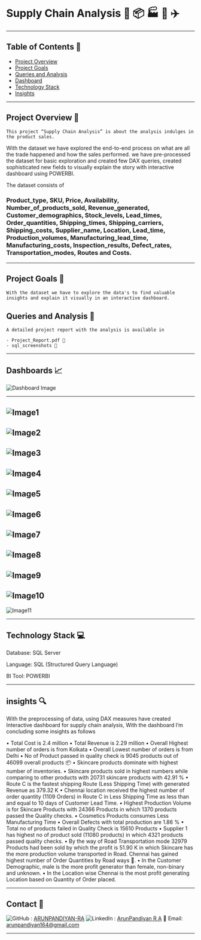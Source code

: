 # Supply Chain Analysis 🚚 📦 🏭 🚢 ✈️

---

## Table of Contents 🚪

- [Project Overview](#project-Overview-🚀)
- [Project Goals](#Project-Goals-💻)
- [Queries and Analysis](#Queries-and-Analysis-💻)
- [Dashboard](#Dashboard-💻)
- [Technology Stack](#Technology-Stack-💻)
- [Insights](#Insights-💻)

---

## Project Overview 🎯

	This project “Supply Chain Analysis” is about the analysis indulges in the product sales.
With the dataset we have explored the end-to-end process on what are all the trade happened and how the sales performed.
we have pre-processed the dataset for basic exploration and created few DAX queries, created sophisticated new fields to visually explain the story with interactive dashboard using POWERBI.

The dataset consists of 
### Product_type, SKU, Price, Availability, Number_of_products_sold, Revenue_generated, Customer_demographics, Stock_levels, Lead_times, Order_quantities, Shipping_times, Shipping_carriers, Shipping_costs, Supplier_name, Location, Lead_time, Production_volumes, Manufacturing_lead_time, Manufacturing_costs, Inspection_results, Defect_rates, Transportation_modes, Routes and Costs.

---

## Project Goals 🎯

	With the dataset we have to explore the data's to find valuable insights and explain it visually in an interactive dashboard.

## Queries and Analysis 🔎

	A detailed project report with the analysis is available in
	
	- Project_Report.pdf 📄
	- sql_screenshots 📂
	
---
	
## Dashboards 📈

![Dashboard Image](https://raw.githubusercontent.com/ARUNPANDIYAN-RA/PowerBI-Projects/master/Supply_Chain_Analysis/powerbi_screenshots/dash_scr_shot.png)

---

![Image1](https://raw.githubusercontent.com/ARUNPANDIYAN-RA/PowerBI-Projects/master/Supply_Chain_Analysis/powerbi_screenshots/1.png)	
---
![Image2](https://raw.githubusercontent.com/ARUNPANDIYAN-RA/PowerBI-Projects/master/Supply_Chain_Analysis/powerbi_screenshots/2.png)
---
![Image3](https://raw.githubusercontent.com/ARUNPANDIYAN-RA/PowerBI-Projects/master/Supply_Chain_Analysis/powerbi_screenshots/3.png)
---
![Image4](https://raw.githubusercontent.com/ARUNPANDIYAN-RA/PowerBI-Projects/master/Supply_Chain_Analysis/powerbi_screenshots/4.png)
---
![Image5](https://raw.githubusercontent.com/ARUNPANDIYAN-RA/PowerBI-Projects/master/Supply_Chain_Analysis/powerbi_screenshots/5.png)
---
![Image6](https://raw.githubusercontent.com/ARUNPANDIYAN-RA/PowerBI-Projects/master/Supply_Chain_Analysis/powerbi_screenshots/6.png)
---
![Image7](https://raw.githubusercontent.com/ARUNPANDIYAN-RA/PowerBI-Projects/master/Supply_Chain_Analysis/powerbi_screenshots/7.png)
---
![Image8](https://raw.githubusercontent.com/ARUNPANDIYAN-RA/PowerBI-Projects/master/Supply_Chain_Analysis/powerbi_screenshots/8.png)
---
![Image9](https://raw.githubusercontent.com/ARUNPANDIYAN-RA/PowerBI-Projects/master/Supply_Chain_Analysis/powerbi_screenshots/9.png)
---
![Image10](https://raw.githubusercontent.com/ARUNPANDIYAN-RA/PowerBI-Projects/master/Supply_Chain_Analysis/powerbi_screenshots/10.png)
---
![Image11](https://raw.githubusercontent.com/ARUNPANDIYAN-RA/PowerBI-Projects/master/Supply_Chain_Analysis/powerbi_screenshots/11.png)

---	
	
## Technology Stack 💻

Database: SQL Server

Language: SQL (Structured Query Language)

BI Tool: POWERBI	

---

## insights 🔍

With the preprocessing of data, using DAX measures have created Interactive dashboard for supply chain analysis, With the dashboard I’m concluding some insights as follows

•	Total Cost is 2.4 million
•	Total Revenue is 2.29 million
•	Overall Highest number of orders is from Kolkata
•	Overall Lowest number of orders is from Delhi
•	No of Product passed in quality check is 9045 products out of 46099 overall products 📦
•	Skincare products dominate with highest number of inventories.
•	Skincare products sold in highest numbers while comparing to other products with 20731 skincare products with 42.91 % 
•	Route C is the fastest shipping Route (Less Shipping Time) with generated Revenue as 379.32 K
•	Chennai location received the highest number of order quantity (1109 Orders) in Route C in Less Shipping Time as less than and equal to 10 days of Customer Lead Time.
•	Highest Production Volume is for Skincare Products with 24366 Products in which 1370 products passed the Quality checks.
•	Cosmetics Products consumes Less Manufacturing Time
•	Overall Defects with total production are 1.86 %
•	Total no of products failed in Quality Check is 15610 Products
•	Supplier 1 has highest no of product sold (11080 products) in which 4321 products passed quality checks.
•	By the way of Road Transportation mode 32979 Products had been sold by which the profit is 51.90 K in which Skincare has the more production volume transported in Road. Chennai has gained highest number of Order Quantities by Road ways 🚚.
•	In the Customer Demographic, male is the more profit generator than female, non-binary and unknown.
•	In the Location wise Chennai is the most profit generating Location based on Quantity of Order placed.

---

## Contact 🤝
![GitHub](https://img.shields.io/badge/github-%23121011.svg?style=for-the-badge&logo=github&logoColor=white) : [ARUNPANDIYAN-RA](https://github.com/ARUNPANDIYAN-RA)
![LinkedIn](https://img.shields.io/badge/linkedin-%230077B5.svg?style=for-the-badge&logo=linkedin&logoColor=white) : [ArunPandiyan R A](https://www.linkedin.com/in/arunpandiyanofficial/)
📧 Email: arunpandiyan164@gmail.com

---